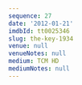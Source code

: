 ```yaml
---
sequence: 27
date: '2012-01-21'
imdbId: tt0025346
slug: the-key-1934
venue: null
venueNotes: null
medium: TCM HD
mediumNotes: null
---
```


